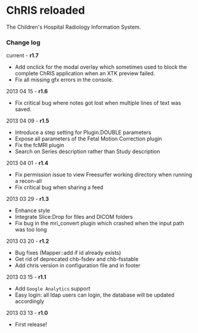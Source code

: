 ChRIS reloaded
==============

The Children's Hospital Radiology Information System.

### Change log ###

current - **r1.7**
* Add onclick for the modal overlay which sometimes used to block the complete ChRIS application when an XTK preview failed.
* Fix all missing gfx errors in the console.

2013 04 15 - **r1.6**
* Fix critical bug where notes got lost when multiple lines of text was saved.

2013 04 09 - **r1.5**
* Introduce a step setting for Plugin.DOUBLE parameters
* Expose all parameters of the Fetal Motion Correction plugin
* Fix the fcMRI plugin
* Search on Series description rather than Study description

2013 04 01 - **r1.4**
* Fix permission issue to view Freesurfer working directory when running a recon-all
* Fix critical bug when sharing a feed 

2013 03 29 - **r1.3**
* Enhance style
* Integrate Slice:Drop for files and DICOM folders
* Fix bug in the mri_convert plugin which crashed when the input path was too long

2013 03 20 - **r1.2**
* Bug fixes (Mapper::add if id already exists)
* Get rid of deprecated chb-fsdev and chb-fsstable
* Add chris version in configuration file and in footer

2013 03 15 - **r1.1**

* Add `Google Analytics` support
* Easy login: all ldap users can login, the database will be updated accordingly

2013 03 13 - **r1.0**

* First release!
